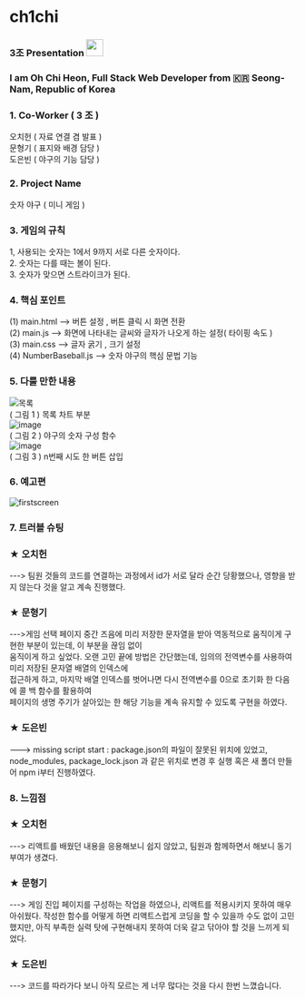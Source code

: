 # ch1chi

### 3조  Presentation  <img src="https://raw.githubusercontent.com/MartinHeinz/MartinHeinz/master/wave.gif" width="30px">
### I am Oh Chi Heon, Full Stack Web Developer from :kr: Seong-Nam, Republic of Korea 


### 1. Co-Worker ( 3 조 )

오치헌 ( 자료 연결  겸 발표 )<br/>
문형기 (  표지와 배경 담당 ) <br/>
도은빈 (  야구의 기능 담당 ) <br/>

### 2. Project Name

숫자 야구 ( 미니 게임 )


### 3. 게임의 규칙
1, 사용되는 숫자는 1에서 9까지 서로 다른 숫자이다. </br>
2. 숫자는 다를 때는 볼이 된다. </br>
3. 숫자가 맞으면 스트라이크가 된다. </br>

### 4. 핵심 포인트 
 (1) main.html     -->   버튼 설정 , 버튼 클릭 시 화면 전환<br/>
 (2) main.js        -->  화면에 나타내는 글씨와  글자가  나오게 하는 설정( 타이핑 속도 )<br/>
 (3) main.css      -->  글자 굵기 , 크기 설정<br/>
 (4) NumberBaseball.js -->  숫자 야구의 핵심 문법 기능

### 5. 다룰 만한 내용
![목록](https://user-images.githubusercontent.com/108641279/190277636-8368a647-61ba-4986-baf6-9f4e7750b922.PNG) </br>
( 그림 1 ) 목록 차트 부분 </br>
![image](https://user-images.githubusercontent.com/108641279/190149338-3cb45443-7395-46e2-b835-31699ed1a31c.png)<br/>
( 그림 2 ) 야구의 숫자 구성 함수<br/>
![image](https://user-images.githubusercontent.com/108641279/190150313-28a1ac98-8f62-48e2-810f-c98bc71276f8.png) <br/>
( 그림 3 ) n번째 시도 한 버튼 삽입<br/>



### 6.  예고편

![firstscreen](https://user-images.githubusercontent.com/108641279/190142767-b3ef9ba5-379d-4fc0-9956-6574bdd5ca42.gif)



### 7. 트러블 슈팅
  
###  ★ 오치헌   </br>
---> 팀원 것들의 코드를 연결하는 과정에서 id가 서로 달라 순간 당황했으나, 영향을 받지 않는다 것을 알고 계속 진행했다.
###  ★ 문형기   </br> 
--->게임 선택 페이지 중간 즈음에 미리 저장한 문자열을 받아 역동적으로 움직이게 구현한 부분이 있는데, 이 부분을 끊임 없이 </br> 움직이게 하고 싶었다. 
              오랜 고민 끝에 방법은 간단했는데, 임의의 전역변수를 사용하여  미리 저장된  문자열 배열의 인덱스에 </br> 접근하게 하고, 
              마지막 배열 인덱스를 벗어나면 다시 전역변수를 0으로 초기화 한 다음에 콜 백 함수를 활용하여</br>  페이지의 생명 주기가  살아있는 한 해당 기능을 
              계속 유지할 수 있도록 구현을 하였다. </br>
### ★ 도은빈   </br> 
 ---> missing script start : package.json의 파일이 잘못된 위치에 있었고, node_modules, package_lock.json 과 같은 위치로 변경 후
               실행 혹은 새 폴더 만들어 npm i부터 진행하였다.

### 8. 느낌점


###  ★ 오치헌 </br> 
 --->  리액트를 배웠던 내용을 응용해보니 쉽지 않았고, 팀원과 함께하면서 해보니  동기부여가 생겼다. </br>
###  ★ 문형기  </br> 
--->  게임 진입 페이지를 구성하는 작업을 하였으나, 리액트를 적용시키지 못하여 매우 아쉬웠다. 
                   작성한 함수를 어떻게 하면  리액트스럽게 코딩을 할 수 있을까 수도 없이 고민했지만,
                 아직 부족한 실력 탓에 구현해내지 못하여 더욱 갈고 닦아야 할 것을 느끼게 되었다. </br>
###  ★ 도은빈   </br> 
 --->  코드를 따라가다 보니 아직 모르는 게 너무 많다는 것을 다시 한번 느꼈습니다.
